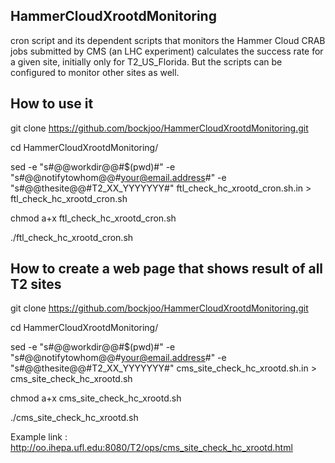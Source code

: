 ## HammerCloudXrootdMonitoring
cron script and its dependent scripts that monitors the Hammer Cloud CRAB jobs submitted by CMS (an LHC experiment)
calculates the success rate for a given site, initially only for T2_US_Florida. But the scripts can be configured to monitor
other sites as well.

## How to use it
 git clone https://github.com/bockjoo/HammerCloudXrootdMonitoring.git
 
 cd HammerCloudXrootdMonitoring/
 
 sed -e "s#@@workdir@@#$(pwd)#" -e "s#@@notifytowhom@@#your@email.address#" -e "s#@@thesite@@#T2_XX_YYYYYYY#" ftl_check_hc_xrootd_cron.sh.in > ftl_check_hc_xrootd_cron.sh
 
 chmod a+x ftl_check_hc_xrootd_cron.sh
 
 ./ftl_check_hc_xrootd_cron.sh

## How to create a web page that shows result of all T2 sites
 git clone https://github.com/bockjoo/HammerCloudXrootdMonitoring.git

 cd HammerCloudXrootdMonitoring/

 sed -e "s#@@workdir@@#$(pwd)#" -e "s#@@notifytowhom@@#your@email.address#" -e "s#@@thesite@@#T2_XX_YYYYYYY#" cms_site_check_hc_xrootd.sh.in > cms_site_check_hc_xrootd.sh

 chmod a+x cms_site_check_hc_xrootd.sh

./cms_site_check_hc_xrootd.sh

Example link : http://oo.ihepa.ufl.edu:8080/T2/ops/cms_site_check_hc_xrootd.html
